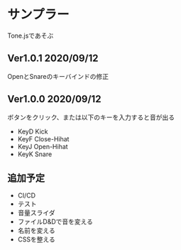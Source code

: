 ﻿# サンプラー
Tone.jsであそぶ
## Ver1.0.1 2020/09/12
OpenとSnareのキーバインドの修正

## Ver1.0.0 2020/09/12
ボタンをクリック、または以下のキーを入力すると音が出る

- KeyD Kick
- KeyF Close-Hihat
- KeyJ Open-Hihat
- KeyK Snare

## 追加予定
- CI/CD
- テスト
- 音量スライダ
- ファイルD&Dで音を変える
- 名前を変える
- CSSを整える
